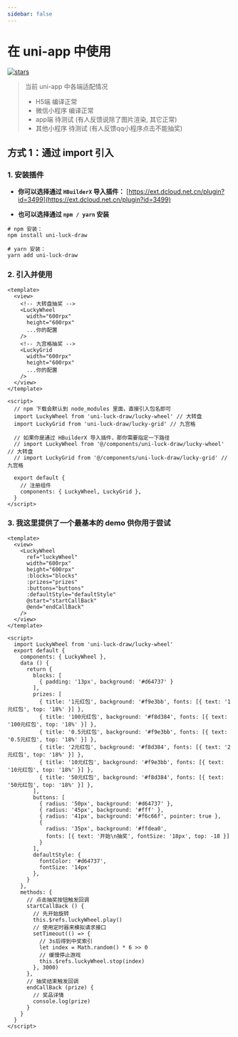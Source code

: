 ```yaml
---
sidebar: false
---
```


<h1>
  在 uni-app 中使用
</h1>

<p>
  <a href="https://github.com/LuckDraw/uni-luck-draw" target="_black">
    <img src="https://img.shields.io/github/stars/luckdraw/uni-luck-draw?color=%23ffca28&label=uni-luck-draw%20%7C%20stars&logo=github&style=flat-square" alt="stars" />
  </a>
</p>

> 当前 uni-app 中各端适配情况
> - H5端 编译正常
> - 微信小程序 编译正常
> - app端 待测试 (有人反馈说除了图片渲染, 其它正常)
> - 其他小程序 待测试 (有人反馈qq小程序点击不能抽奖)

## 方式 1：通过 import 引入

### 1. 安装插件

- **你可以选择通过 `HBuilderX` 导入插件：** [https://ext.dcloud.net.cn/plugin?id=3499](https://ext.dcloud.net.cn/plugin?id=3499)

- **也可以选择通过 `npm / yarn` 安装**

```shell
# npm 安装：
npm install uni-luck-draw

# yarn 安装：
yarn add uni-luck-draw
```

### 2. 引入并使用

```vue
<template>
  <view>
    <!-- 大转盘抽奖 -->
    <LuckyWheel
      width="600rpx"
      height="600rpx"
      ...你的配置
    />
    <!-- 九宫格抽奖 -->
    <LuckyGrid
      width="600rpx"
      height="600rpx"
      ...你的配置
    />
  </view>
</template>

<script>
  // npm 下载会默认到 node_modules 里面，直接引入包名即可
  import LuckyWheel from 'uni-luck-draw/lucky-wheel' // 大转盘
  import LuckyGrid from 'uni-luck-draw/lucky-grid' // 九宫格

  // 如果你是通过 HBuilderX 导入插件，那你需要指定一下路径
  // import LuckyWheel from '@/components/uni-luck-draw/lucky-wheel' // 大转盘
  // import LuckyGrid from '@/components/uni-luck-draw/lucky-grid' // 九宫格

  export default {
    // 注册组件
    components: { LuckyWheel, LuckyGrid },
  }
</script>
```

### 3. 我这里提供了一个最基本的 demo 供你用于尝试

```vue
<template>
  <view>
    <LuckyWheel
      ref="luckyWheel"
      width="600rpx"
      height="600rpx"
      :blocks="blocks"
      :prizes="prizes"
      :buttons="buttons"
      :defaultStyle="defaultStyle"
      @start="startCallBack"
      @end="endCallBack"
    />
  </view>
</template>

<script>
  import LuckyWheel from 'uni-luck-draw/lucky-wheel'
  export default {
    components: { LuckyWheel },
    data () {
      return {
        blocks: [
          { padding: '13px', background: '#d64737' }
        ],
        prizes: [
          { title: '1元红包', background: '#f9e3bb', fonts: [{ text: '1元红包', top: '18%' }] },
          { title: '100元红包', background: '#f8d384', fonts: [{ text: '100元红包', top: '18%' }] },
          { title: '0.5元红包', background: '#f9e3bb', fonts: [{ text: '0.5元红包', top: '18%' }] },
          { title: '2元红包', background: '#f8d384', fonts: [{ text: '2元红包', top: '18%' }] },
          { title: '10元红包', background: '#f9e3bb', fonts: [{ text: '10元红包', top: '18%' }] },
          { title: '50元红包', background: '#f8d384', fonts: [{ text: '50元红包', top: '18%' }] },
        ],
        buttons: [
          { radius: '50px', background: '#d64737' },
          { radius: '45px', background: '#fff' },
          { radius: '41px', background: '#f6c66f', pointer: true },
          {
            radius: '35px', background: '#ffdea0',
            fonts: [{ text: '开始\n抽奖', fontSize: '18px', top: -18 }]
          }
        ],
        defaultStyle: {
          fontColor: '#d64737',
          fontSize: '14px'
        },
      }
    },
    methods: {
      // 点击抽奖按钮触发回调
      startCallBack () {
        // 先开始旋转
        this.$refs.luckyWheel.play()
        // 使用定时器来模拟请求接口
        setTimeout(() => {
          // 3s后得到中奖索引
          let index = Math.random() * 6 >> 0
          // 缓慢停止游戏
          this.$refs.luckyWheel.stop(index)
        }, 3000)
      },
      // 抽奖结束触发回调
      endCallBack (prize) {
        // 奖品详情
        console.log(prize)
      }
    }
  }
</script>
```
